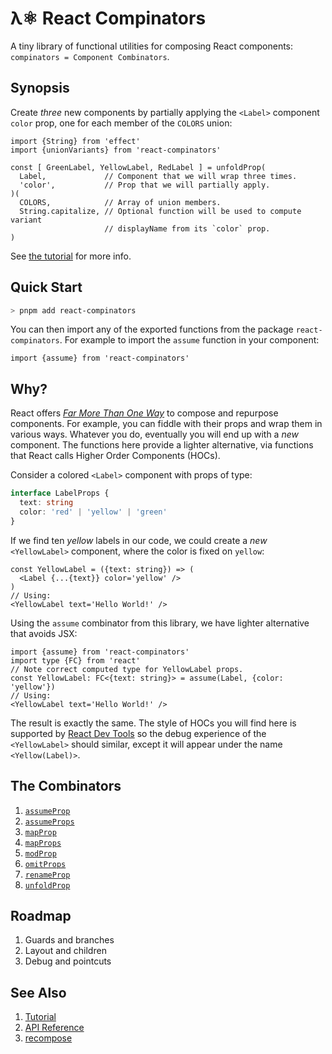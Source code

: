 # λ⚛ React Compinators

A tiny library of functional utilities for composing React components:
`compinators = Component Combinators`.

## Synopsis

Create _three_ new components by partially applying the `<Label>` component
`color` prop, one for each member of the `COLORS` union:

```tsx
import {String} from 'effect'
import {unionVariants} from 'react-compinators'

const [ GreenLabel, YellowLabel, RedLabel ] = unfoldProp(
  Label,             // Component that we will wrap three times.
  'color',           // Prop that we will partially apply.
)(
  COLORS,            // Array of union members.
  String.capitalize, // Optional function will be used to compute variant
                     // displayName from its `color` prop.
) 
```

See [the tutorial](https://middle-ages.github.io/react-compinators-docs/iframe.html?viewMode=docs&id=tutorial--docs) for more info.

## Quick Start

```sh
> pnpm add react-compinators
```

You can then import any of the exported functions from the package
`react-compinators`. For example to import the `assume` function in your
component:

```tsx
import {assume} from 'react-compinators'
```

## Why?

React offers
[_Far More Than One Way_](https://wiki.c2.com/?ThereIsMoreThanOneWayToDoIt)
to compose and repurpose components. For example, you can fiddle with their
props and wrap them in various ways. Whatever you do, eventually you will end up
with a _new_ component. The functions here provide a lighter alternative, via
functions that React calls Higher Order Components (HOCs).

Consider a colored `<Label>` component with props of type:

```ts
interface LabelProps {
  text: string
  color: 'red' | 'yellow' | 'green'
}
```

If we find ten _yellow_ labels in our code, we could create a _new_
`<YellowLabel>` component, where the color is fixed on `yellow`:

```tsx
const YellowLabel = ({text: string}) => (
  <Label {...{text}} color='yellow' />
)
// Using:
<YellowLabel text='Hello World!' />
```

Using the `assume` combinator from this library, we have lighter alternative that avoids JSX:

```tsx
import {assume} from 'react-compinators'
import type {FC} from 'react'
// Note correct computed type for YellowLabel props.
const YellowLabel: FC<{text: string}> = assume(Label, {color: 'yellow'})
// Using:
<YellowLabel text='Hello World!' />
```

The result is exactly the same. The style of HOCs you will find here is
supported by [React Dev Tools](https://react.dev/learn/react-developer-tools)
so the debug experience of the `<YellowLabel>` should similar, except it will
appear under the name `<Yellow(Label)>`.

## The Combinators

1. [`assumeProp`](https://middle-ages.github.io/react-compinators-docs/docs/functions/assumeProp.html)
2. [`assumeProps`](https://middle-ages.github.io/react-compinators-docs/docs/functions/assumeProps.html)
3. [`mapProp`](https://middle-ages.github.io/react-compinators-docs/docs/functions/mapProp.html)
4. [`mapProps`](https://middle-ages.github.io/react-compinators-docs/docs/functions/mapProps.html)
5. [`modProp`](https://middle-ages.github.io/react-compinators-docs/docs/functions/modProp.html)
6. [`omitProps`](https://middle-ages.github.io/react-compinators-docs/docs/functions/omitProps.html)
7. [`renameProp`](https://middle-ages.github.io/react-compinators-docs/docs/functions/renameProp.html)
8. [`unfoldProp`](https://middle-ages.github.io/react-compinators-docs/docs/functions/unfoldProp.html)

## Roadmap

1. Guards and branches
2. Layout and children
3. Debug and pointcuts

## See Also

1. [Tutorial](https://middle-ages.github.io/react-compinators-docs/iframe.html?viewMode=docs&id=tutorial--docs)
2. [API Reference](https://middle-ages.github.io/react-compinators-docs/docs)
3. [recompose](https://www.npmjs.com/package/recompose)
